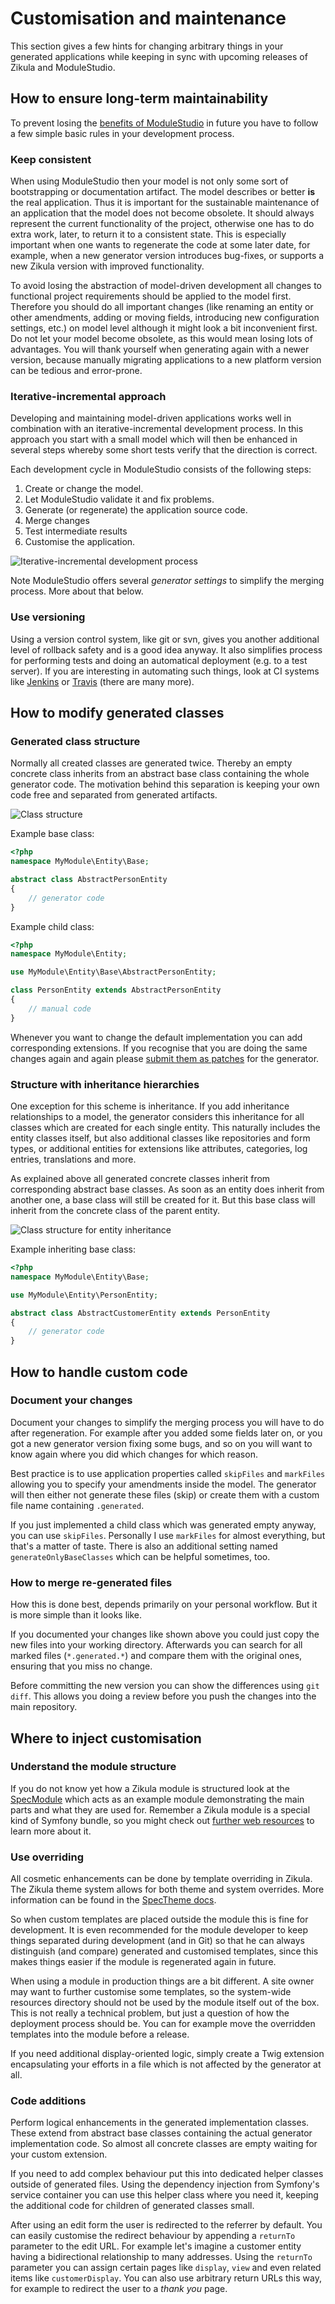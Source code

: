 # Customisation and maintenance

This section gives a few hints for changing arbitrary things in your generated applications while keeping in sync with upcoming releases of Zikula and ModuleStudio.

## How to ensure long-term maintainability

To prevent losing the [benefits of ModuleStudio](10-Introduction.md#benefits) in future you have to follow a few simple basic rules in your development process.

### Keep consistent

When using ModuleStudio then your model is not only some sort of bootstrapping or documentation artifact. The model describes or better **is** the real application. Thus it is important for the sustainable maintenance of an application that the model does not become obsolete. It should always represent the current functionality of the project, otherwise one has to do extra work, later, to return it to a consistent state. This is especially important when one wants to regenerate the code at some later date, for example, when a new generator version introduces bug-fixes, or supports a new Zikula version with improved functionality.

To avoid losing the abstraction of model-driven development all changes to functional project requirements should be applied to the model first. Therefore you should do all important changes (like renaming an entity or other amendments, adding or moving fields, introducing new configuration settings, etc.) on model level although it might look a bit inconvenient first. Do not let your model become obsolete, as this would mean losing lots of advantages. You will thank yourself when generating again with a newer version, because manually migrating applications to a new platform version can be tedious and error-prone.

### Iterative-incremental approach

Developing and maintaining model-driven applications works well in combination with an iterative-incremental development process. In this approach you start with a small model which will then be enhanced in several steps whereby some short tests verify that the direction is correct.

Each development cycle in ModuleStudio consists of the following steps:

1. Create or change the model.
2. Let ModuleStudio validate it and fix problems.
3. Generate (or regenerate) the application source code.
4. Merge changes
5. Test intermediate results
6. Customise the application.

![Iterative-incremental development process](images/incremental_process.png "Iterative-incremental development process")

Note ModuleStudio offers several *generator settings* to simplify the merging process. More about that below.

### Use versioning

Using a version control system, like git or svn, gives you another additional level of rollback safety and is a good idea anyway. It also simplifies process for performing tests and doing an automatical deployment (e.g. to a test server). If you are interesting in automating such things, look at CI systems like [Jenkins](https://jenkins.io) or [Travis](https://travis-ci.org/) (there are many more).

## How to modify generated classes

### Generated class structure

Normally all created classes are generated twice. Thereby an empty concrete class inherits from an abstract base class containing the whole generator code. The motivation behind this separation is keeping your own code free and separated from generated artifacts.

![Class structure](images/class_structure.png "Class structure")

Example base class:

```php
<?php
namespace MyModule\Entity\Base;

abstract class AbstractPersonEntity
{
    // generator code
}
```

Example child class:

```php
<?php
namespace MyModule\Entity;

use MyModule\Entity\Base\AbstractPersonEntity;

class PersonEntity extends AbstractPersonEntity
{
    // manual code
}
```

Whenever you want to change the default implementation you can add corresponding extensions. If you recognise that you are doing the same changes again and again please [submit them as patches](95-HowToContribute.md#how-to-contribute) for the generator.

### Structure with inheritance hierarchies

One exception for this scheme is inheritance. If you add inheritance relationships to a model, the generator considers this inheritance for all classes which are created for each single entity. This naturally includes the entity classes itself, but also additional classes like repositories and form types, or additional entities for extensions like attributes, categories, log entries, translations and more.

As explained above all generated concrete classes inherit from corresponding abstract base classes. As soon as an entity does inherit from another one, a base class will still be created for it. But this base class will inherit from the concrete class of the parent entity.

![Class structure for entity inheritance](images/class_structure_inheritance.png "Class structure for entity inheritance")

Example inheriting base class:

```php
<?php
namespace MyModule\Entity\Base;

use MyModule\Entity\PersonEntity;

abstract class AbstractCustomerEntity extends PersonEntity
{
    // generator code
}
```

## How to handle custom code

### Document your changes

Document your changes to simplify the merging process you will have to do after regeneration. For example after you added some fields later on, or you got a new generator version fixing some bugs, and so on you will want to know again where you did which changes for which reason.

Best practice is to use application properties called `skipFiles` and `markFiles` allowing you to specify your amendments inside the model. The generator will then either not generate these files (skip) or create them with a custom file name containing `.generated`.

If you just implemented a child class which was generated empty anyway, you can use `skipFiles`. Personally I use `markFiles` for almost everything, but that's a matter of taste. There is also an additional setting named `generateOnlyBaseClasses` which can be helpful sometimes, too.

### How to merge re-generated files

How this is done best, depends primarily on your personal workflow. But it is more simple than it looks like.

If you documented your changes like shown above you could just copy the new files into your working directory. Afterwards you can search for all marked files (`*.generated.*`) and compare them with the original ones, ensuring that you miss no change.

Before committing the new version you can show the differences using `git diff`. This allows you doing a review before you push the changes into the main repository.

## Where to inject customisation

### Understand the module structure

If you do not know yet how a Zikula module is structured look at the [SpecModule](https://github.com/zikula/SpecModule) which acts as an example module demonstrating the main parts and what they are used for. Remember a Zikula module is a special kind of Symfony bundle, so you might check out [further web resources](89-WebResources.md#web-resources) to learn more about it.

### Use overriding

All cosmetic enhancements can be done by template overriding in Zikula. The Zikula theme system allows for both theme and system overrides. More information can be found in the [SpecTheme docs](https://github.com/zikula/SpecTheme/#resource-overrides).

So when custom templates are placed outside the module this is fine for development. It is even recommended for the module developer to keep things separated during development (and in Git) so that he can always distinguish (and compare) generated and customised templates, since this makes things easier if the module is regenerated again in future.

When using a module in production things are a bit different. A site owner may want to further customise some templates, so the system-wide resources directory should not be used by the module itself out of the box. This is not really a technical problem, but just a question of how the deployment process should be. You can for example move the overridden templates into the module before a release.

If you need additional display-oriented logic, simply create a Twig extension encapsulating your efforts in a file which is not affected by the generator at all.

### Code additions

Perform logical enhancements in the generated implementation classes. These extend from abstract base classes containing the actual generator implementation code. So almost all concrete classes are empty waiting for your custom extension.

If you need to add complex behaviour put this into dedicated helper classes outside of generated files. Using the dependency injection from Symfony's service container you can use this helper class where you need it, keeping the additional code for children of generated classes small.

After using an edit form the user is redirected to the referrer by default. You can easily customise the redirect behaviour by appending a `returnTo` parameter to the edit URL. For example let's imagine a customer entity having a bidirectional relationship to many addresses. Using the `returnTo` parameter you can assign certain pages like `display`, `view` and even related items like `customerDisplay`. You can also use arbitrary return URLs this way, for example to redirect the user to a *thank you* page.
